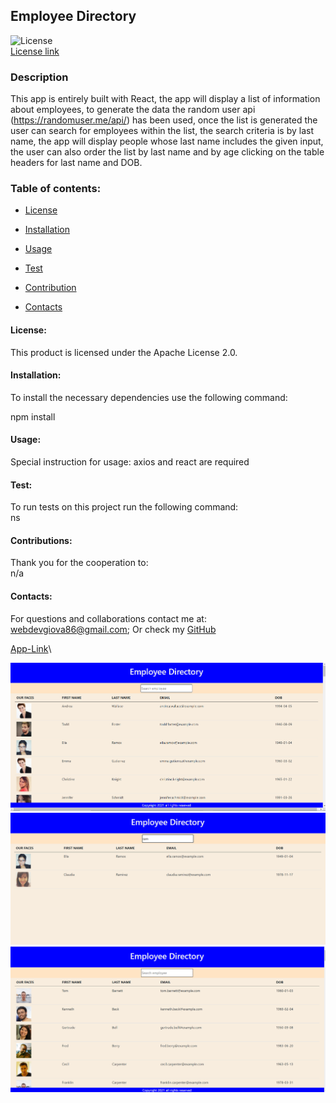 ## Employee Directory

![License](https://img.shields.io/badge/License-Apache%20License%202.0-blue.svg)<br>
[License link](https://choosealicense.com/licenses/?q=Apache%20License%202.0/)<br>

### Description

This app is entirely built with React, the app will display a list of information about employees, to generate the data the random user api (https://randomuser.me/api/) has been used, once the list is generated the user can search for employees within the list, the search criteria is by last name, the app will display people whose last name includes the given input, the user can also order the list by last name and by age clicking on the table headers for last name and DOB.

### Table of contents:

- [License](#license)

- [Installation](#installation)

- [Usage](#usage)

- [Test](#test)

- [Contribution](#contributions)

- [Contacts](#contacts)

#### License:

This product is licensed under the Apache License 2.0.<br>

#### Installation:

To install the necessary dependencies use the following command:

npm install

#### Usage:

Special instruction for usage:
axios and react are required

#### Test:

To run tests on this project run the following command: <br>
ns

#### Contributions:

Thank you for the cooperation to:<br>
n/a

#### Contacts:

For questions and collaborations contact me at: [webdevgiova86@gmail.com](mailto:webdevgiova86@gmail.com);
Or check my [GitHub](https://github.com/Gio86krt)

[App-Link](https://employeedirectory000.herokuapp.com/)\

![Screenshot1](/public/screenshots/first.png)
![Screenshot2](/public/screenshots/second.png)
![Screenshot3](/public/screenshots/third.png)
